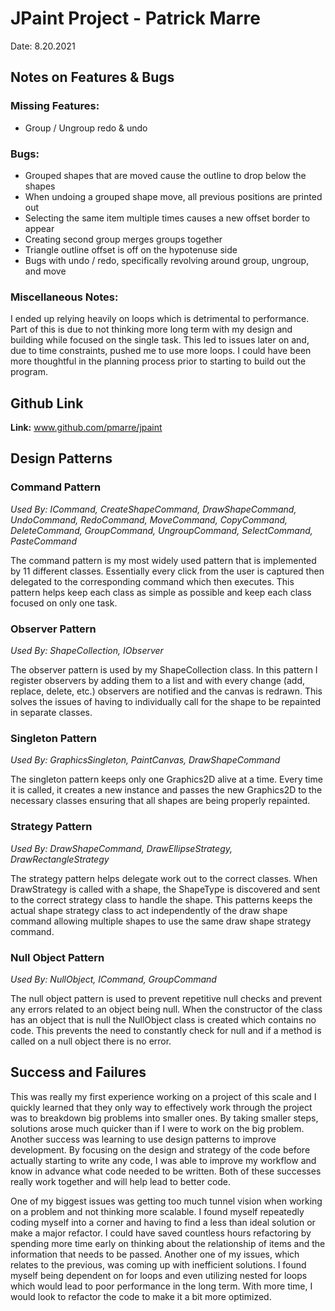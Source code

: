 # JPaint Project - Patrick Marre
Date: 8.20.2021

## Notes on Features & Bugs 
### Missing Features:
- Group / Ungroup redo & undo

### Bugs:
- Grouped shapes that are moved cause the outline to drop below the shapes 
- When undoing a grouped shape move, all previous positions are printed out 
- Selecting the same item multiple times causes a new offset border to appear
- Creating second group merges groups together 
- Triangle outline offset is off on the hypotenuse side
- Bugs with undo / redo, specifically revolving around group, ungroup, and move

### Miscellaneous Notes: 
I ended up relying heavily on loops which is detrimental to performance. Part of this is due to not thinking more long term with my design and building while focused on the single task. This led to issues later on and, due to time constraints, pushed me to use more loops. I could have been more thoughtful in the planning process prior to starting to build out the program.

## Github Link
**Link:** www.github.com/pmarre/jpaint

## Design Patterns
### Command Pattern
*Used By: ICommand, CreateShapeCommand, DrawShapeCommand, UndoCommand, RedoCommand, MoveCommand, CopyCommand, DeleteCommand, GroupCommand, UngroupCommand, SelectCommand, PasteCommand*

The command pattern is my most widely used pattern that is implemented by 11 different classes. Essentially every click from the user is captured then delegated to the corresponding command which then executes. This pattern helps keep each class as simple as possible and keep each class focused on only one task. 






### Observer Pattern
*Used By: ShapeCollection, IObserver*

The observer pattern is used by my ShapeCollection class. In this pattern I register observers by adding them to a list and with every change (add, replace, delete, etc.) observers are notified and the canvas is redrawn. This solves the issues of having to individually call for the shape to be repainted in separate classes. 

### Singleton Pattern
*Used By: GraphicsSingleton, PaintCanvas, DrawShapeCommand*

The singleton pattern keeps only one Graphics2D alive at a time. Every time it is called, it creates a new instance and passes the new Graphics2D to the necessary classes ensuring that all shapes are being properly repainted. 



### Strategy Pattern
*Used By: DrawShapeCommand, DrawEllipseStrategy, DrawRectangleStrategy*

The strategy pattern helps delegate work out to the correct classes. When DrawStrategy is called with a shape, the ShapeType is discovered and sent to the correct strategy class to handle the shape. This patterns keeps the actual shape strategy class to act independently of the draw shape command allowing multiple shapes to use the same draw shape strategy command.

### Null Object Pattern 
*Used By: NullObject, ICommand, GroupCommand*

The null object pattern is used to prevent repetitive null checks and prevent any errors related to an object being null. When the constructor of the class has an object that is null the NullObject class is created which contains no code. This prevents the need to constantly check for null and if a method is called on a null object there is no error. 




## Success and Failures

This was really my first experience working on a project of this scale and I quickly learned that they only way to effectively work through the project was to breakdown big problems into smaller ones. By taking smaller steps, solutions arose much quicker than if I were to work on the big problem. Another success was learning to use design patterns to improve development. By focusing on the design and strategy of the code before actually starting to write any code, I was able to improve my workflow and know in advance what code needed to be written. Both of these successes really work together and will help lead to better code. 

One of my biggest issues was getting too much tunnel vision when working on a problem and not thinking more scalable. I found myself repeatedly coding myself into a corner and having to find a less than ideal solution or make a major refactor. I could have saved countless hours refactoring by spending more time early on thinking about the relationship of items and the information that needs to be passed.  Another one of my issues, which relates to the previous, was coming up with inefficient solutions. I found myself being dependent on for loops and even utilizing nested for loops which would lead to poor performance in the long term. With more time, I would look to refactor the code to make it a bit more optimized. 

